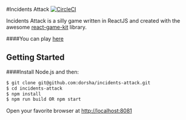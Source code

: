 #Incidents Attack [![CircleCI](https://circleci.com/gh/dorsha/incidents-attack.svg?style=svg)](https://circleci.com/gh/dorsha/incidents-attack)

Incidents Attack is a silly game written in ReactJS and created with the awesome [react-game-kit](https://github.com/FormidableLabs/react-game-kit) library.

####You can play [here](https://incidents-attack.firebaseapp.com)

## Getting Started
####Install Node.js and then:

```sh
$ git clone git@github.com:dorsha/incidents-attack.git
$ cd incidents-attack
$ npm install
$ npm run build OR npm start
```

Open your favorite browser at [http://localhost:8081](http://localhost:8081)
